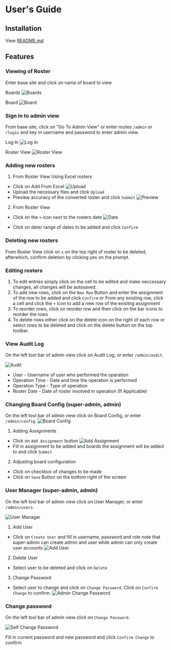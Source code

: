 # User's Guide

## Installation 
View [README.md](../README.md)

## Features

### Viewing of Roster

Enter base site and click on name of board to view

Boards
![Boards](./image/Boards.jpg)

Board
![Board](./image/Board.jpg)

### Sign in to admin view

From base site, click on "Go To Admin View" or enter routes `/admin` or `/login` and key in username and password to enter admin view.

Log In 
![Log In](./image/Login.jpg)

Roster View
![Roster View](./image/Roster%20view.jpg)


### Adding new rosters 

1. From Roster View Using Excel rosters
- Click on Add From Excel
![Upload](./image/Upload%20Excel.jpg)
- Upload the necessary files and click `Upload`
- Preview accuracy of the converted roster and click `Submit`
![Preview](./image/Preview%20Excel.jpg)

2. From Roster View 
- Click on the `+` icon next to the rosters date
![Date](./image/Add%20date.jpg)

- Click on date/ range of dates to be added and click `Confirm`

### Deleting new rosters 

From Roster View click on `x` on the top right of roster to be deleted, afterwhich, confirm deletion by clicking yes on the prompt. 


### Editing rosters

1. To edit entries simply click on the cell to be edited and make neccessary changes, all changes will be autosaved. 
2. To add new rows, click on the `New Row` Button and enter the assignment of the row to be added and click `Confirm` 
or 
From any existing row, click a cell and click the `+` icon to add a new row of the exisitng assignment
3. To reorder rows, click on reorder row and then click on the bar icons to reorder the rows
4. To delete rows either click on the delete icon on the right of each row or select rows to be deleted and click on the delete button on the top toolbar.

### View Audit Log

On the left tool bar of admin view click on Audit Log, or enter `/admin/audit`.

![Audit](./image/Audit%20Log.jpg)

- User - Username of user who performed the operation
- Operation Time - Date and time the operation is performed
- Operation Type - Type of operation 
- Roster Date - Date of roster involved in operation (If Applicable)
### Changing Board Config (super-admin, admin)

On the left tool bar of admin view click on Board Config, or enter `/admin/config`.
![Board Config](./image/Board%20Config.jpg)

1. Adding Assignments
- Click on `Add Assignment` button 
![Add Assignment](./image/AddAssignment.jpg)
- Fill in assignment to be added and boards the assignment will be added to and click `Submit`

2. Adjusting board configuration 
- Click on checkbox of changes to be made
- Click on `Save` Button on the bottom right of the screen


### User Manager (super-admin, admin)
On the left tool bar of admin view click on User Manager, or enter `/admin/users`.

![User Manager](./image/User%20Manager.jpg)

1. Add User
- Click on `Create User` and fill in username, password and role note that super-admin can create admin and user while admin can only create user accounts
![Add User](./image/Add%20User.jpg)


2. Delete User
- Select user to be deleted and click on `Delete`

3. Change Password 
- Select user to change and click on `Change Password`. Click on `Confirm Change` to confirm.
![Admin Change Password](./image/Admin%20Change%20Password.jpg)

### Change password

On the left tool bar of admin view click on `Change Password`.

![Self Change Password](./image/Self%20Change%20Password.jpg)

Fill in current password and new password and click `Confirm Change` to confirm
